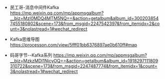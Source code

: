 - 民工哥-消息中间件Kafka  
  https://mp.weixin.qq.com/mp/appmsgalbum?__biz=MzI0MDQ4MTM5NQ==&action=getalbum&album_id=3002038547455180802&scene=173&from_msgid=2247542397&from_itemidx=2&count=3&nolastread=1#wechat_redirect


- Kafka思维导图  
  https://processon.com/view/5fff01bb6376897ae0b610ff#map

- 码哥字节--Kafka系列
  https://mp.weixin.qq.com/mp/appmsgalbum?__biz=MzkzMDI1NjcyOQ==&action=getalbum&album_id=1918297111809310722&scene=173&from_msgid=2247487774&from_itemidx=1&count=3&nolastread=1#wechat_redirect
